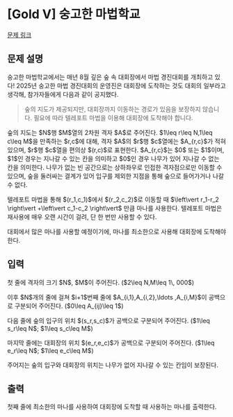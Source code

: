 # [Gold V] 숭고한 마법학교

[문제 링크](https://www.acmicpc.net/problem/34218) 

## 문제 설명

<p>숭고한 마법학교에서는 매년 8월 깊은 숲 속 대회장에서 마법 경진대회를 개최하고 있다! 2025년 숭고한 마법 경진대회의 운영진은 대회장에 도착하는 것도 대회의 일부라고 생각해, 참가자들에게 다음과 같이 공지했다.</p>

<blockquote>
<p>숲의 지도가 제공되지만, 대회장까지 이동하는 경로가 있음을 보장하지 않습니다. 필요에 따라 텔레포트 마법을 이용해 대회장에 도착해야 합니다.</p>
</blockquote>

<p>숲의 지도는 $N$행 $M$열의 2차원 격자 $A$로 주어진다. $1\leq r\leq N,1\leq c\leq M$을 만족하는 $r,c$에 대해, 격자 $A$의 $r$행 $c$열에는 $A_{r,c}$가 적혀 있으며, $r$행 $c$열을 편의상 $(r,c)$로 표현한다. $A_{r,c}$는 $0$ 또는 $1$이며, $1$인 경우는 지나갈 수 있는 칸을 의미하고 $0$인 경우 나무가 있어 지나갈 수 없는 칸을 의미한다. 나무가 없는 빈 공간으로는 상하좌우로 인접한 격자점으로만 이동할 수 있으며, 숲을 둘러싸는 결계가 있어 입구를 제외한 지점을 통해 숲으로 들어가거나 나갈 수 없다.</p>

<p>텔레포트 마법을 통해 $(r_1,c_1)$에서 $(r_2,c_2)$로 이동할 때 $\left\vert r_1-r_2 \right\vert +\left\vert c_1-c_2 \right\vert$ 만큼 마나를 사용한다. 텔레포트 마법은 재사용에 매우 오랜 시간이 걸려, 단 한 번만 사용할 수 있다.</p>

<p>대회에서 많은 마나를 사용할 예정이기에, 마나를 최소한으로 사용해 대회장에 도착해야 한다.</p>

## 입력 

 <p>첫 줄에 격자의 크기 $N$, $M$이 주어진다. ($2\leq N,M\leq 1\, 000$)</p>

<p>이후 $N$개의 줄에 걸쳐 $i+1$번째 줄에 $A_{i,1},A_{i,2},\ldots ,A_{i,M}$이 공백으로 구분되어 주어진다. ($0\leq A_{ij}\leq 1$)</p>

<p>다음 줄에 숲의 입구의 위치 $(s_r,s_c)$가 공백으로 구분되어 주어진다. ($1\leq s_r\leq N$; $1\leq s_c\leq M$)</p>

<p>마지막 줄에는 대회장의 위치 $(e_r,e_c)$가 공백으로 구분되어 주어진다. ($1\leq e_r\leq N$; $1\leq e_c\leq M$)</p>

<p>주어지는 숲의 입구와 대회장의 위치는 나무가 없어 지나갈 수 있는 칸임이 보장된다.</p>

## 출력 

 <p>첫째 줄에 최소한의 마나를 사용하여 대회장에 도착할 때 사용하는 마나를 출력한다.</p>

